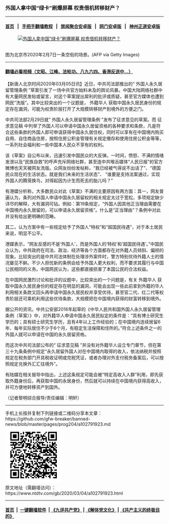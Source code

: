 ### 外国人拿中国“绿卡”刷爆屏幕  权贵借机转移财产？
------------------------

#### [首页](https://github.com/gfw-breaker/banned-news/blob/master/README.md) &nbsp;&nbsp;|&nbsp;&nbsp; [手把手翻墙教程](https://github.com/gfw-breaker/guides/wiki) &nbsp;&nbsp;|&nbsp;&nbsp; [禁闻聚合安卓版](https://github.com/gfw-breaker/bn-android) &nbsp;&nbsp;|&nbsp;&nbsp; [网门安卓版](https://github.com/oGate2/oGate) &nbsp;&nbsp;|&nbsp;&nbsp; [神州正道安卓版](https://github.com/SzzdOgate/update) 



<div><div class="featured_image">
 <a href="https://i.ntdtv.com/assets/uploads/2020/03/GettyImages-1199133032.jpg" target="_blank">
  <figure>
   <img alt="外国人拿中国“绿卡”刷爆屏幕  权贵借机转移财产？" src="https://i.ntdtv.com/assets/uploads/2020/03/GettyImages-1199133032-800x450.jpg"/>
  </figure><br/>
 </a>
 <span class="caption">
  图为北京市2020年2月7日一条空街的场景。(AFP via Getty Images)
 </span>
</div>
</div><hr/>

#### [翻墙必看视频（文昭、江峰、法轮功、八九六四、香港反送中...）](https://github.com/gfw-breaker/banned-news/blob/master/pages/link3.md)

<div><div class="post_content" itemprop="articleBody">
 <p>
  【新唐人北京时间2020年03月05日讯】近日，中共司法部推出的“
  <ok href="https://www.ntdtv.com/gb/外国人永久居留管理条例.htm">
   外国人永久居留管理条例
  </ok>
  ”草案引发了一场中共官方始料未及的舆论风暴。中国大陆网络社群中有大量网民发帖或留言，对这个草案提出犀利的批评或质疑，甚至官方媒体也遭到网民“洗版”。其中比较突出的一个议题是，
  <ok href="https://www.ntdtv.com/gb/外籍华人.htm">
   外籍华人
  </ok>
  获取中国永久居民身份的规定存在漏洞，可能为权贵阶层打开了大规模转移财产到境外的方便之门。
 </p>
 <p>
  中共司法部2月29日就“
  <ok href="https://www.ntdtv.com/gb/外国人永久居留管理条例.htm">
   外国人永久居留管理条例
  </ok>
  ”发布了征求意见的草案。而
  <ok href="https://www.ntdtv.com/gb/征求意见稿.htm">
   征求意见稿
  </ok>
  中列举了外国人可以申请中国永久居留资格的各种要求和条款，凡是符合这些条款的外国人即可申请获得中国永久居住权，同时可以享有在中国境内购买自用、自住商品住房，按照住房公积金管理有关规定缴存和使用住房公积金等等，一系列社会福利和一些中国本人民众不享有的权利。
 </p>
 <p>
  该《草案》自公布以来，迅速引发中国民众的大反弹。一时间，愤怒、不满的情绪发泄以及“民族自救”的呼声充斥网络社群，甚至连中共喉舌媒体“人民日报”的官方微博也天天被网友洗版。众网友纷纷发帖称，“我已经被气得说不出话了”、“德国民众现在的生活状态。就是我们未来的生活状态”、 “谁要是支持法案通过，实现外国人的腾笼换鸟，对得起因为计生而死去的胎儿吗？”
 </p>
 <p>
  有港媒分析称，大多数民众对此《草案》不满的主要原因有两方面：其一，网友普遍认为，条列对外国人申请中国永久居留权的相关规定太过于宽松，多项规定缺少详尽的解释，大有漏洞可钻。例如：第19条规定，“外国人因其他正当理由需要在中国境内永久居留的，可以申请永久居留资格”。什么是“正当理由”？条例中对此并没有给出更明确的范畴。
 </p>
 <p>
  其二，认为方案中有一些规定给予了外国人“特权”和“超国民待遇”，对于本土居民来说，明显不公平。
 </p>
 <p>
  港媒表示，“网友反感的不是‘外国人’，而是外国人的‘特权’和‘超国民待遇’。”中国民众认为，中共政府在司法、政治、经济等各个方面都存在对外籍人员倾斜、偏袒的现象。比较突出的是中共司法体制在处理涉外案件时，警方特别优待外籍人士的情况屡见不鲜。不少人担忧新的条例会给予外国人更大权利，而不要求其履行与中国公民相同的义务。中国网民认为，这些都直接损害了本国公民的合法权益。
 </p>
 <p>
  在中国网民激烈讨论和批评的议题中，比较突出的一个问题是，有关
  <ok href="https://www.ntdtv.com/gb/外籍华人.htm">
   外籍华人
  </ok>
  获取中国永久居民身份的规定存在明显的漏洞，可能会出现一些此前拿到外籍的华人利用相关条款又回头再申请中国永久居民权并享受优待，甚至官二代、红二代等权贵阶层还可乘机利用这些优待条款，大规模把在中国境内获得的财富转移到境外。
 </p>
 <p>
  据公开的资讯，中共公安部2016年起草的《中华人民共和国外国人永久居留管理条例（草案）》中，对外籍华人申请中国永久居民拟定的条件是：“具有博士研究生学历的；具有硕士研究生学历，且有4年以上工作经验的；在中国境内连续居留6年、每年实际居住不少于6个月，有稳定生活保障和住所的。”符合上述条件之一的外国人就可以申请在中国的永久居留资格。
 </p>
 <p>
  而这次中共司法部公布的“
  <ok href="https://www.ntdtv.com/gb/征求意见稿.htm">
   征求意见稿
  </ok>
  ”并没有对外籍华人设立专门章节，但在第三十九条条例中规定“永久居留外国人对在中国境内取得的收入，依法纳税并按照规定在税务部门开具税收证明或完税凭证，或者办理对外支付税务备案后，可以按照规定兑换外汇汇往境外”。
 </p>
 <p>
  有陆媒在相关报导中指出，上述这条规定可能会被“特定高收入人群”利用，即先获取外籍身份后，再获取中国的永居身份，然后就可以持续在中国境内获得高收入，并可方便地转移资产到国外。
 </p>
 <p>
  （记者黎明综合报导/责任编辑：明轩）
 </p>
 <div class="single_ad">
 </div>
</div>
</div>
<hr/>
手机上长按并复制下列链接或二维码分享本文章：<br/>
https://github.com/gfw-breaker/banned-news/blob/master/pages/prog204/a102791923.md <br/>
<a href='https://github.com/gfw-breaker/banned-news/blob/master/pages/prog204/a102791923.md'><img src='https://github.com/gfw-breaker/banned-news/blob/master/pages/prog204/a102791923.md.png'/></a> <br/>
原文地址（需翻墙访问）：https://www.ntdtv.com/gb/2020/03/04/a102791923.html


------------------------
#### [首页](https://github.com/gfw-breaker/banned-news/blob/master/README.md) &nbsp;|&nbsp; [一键翻墙软件](https://github.com/gfw-breaker/nogfw/blob/master/README.md) &nbsp;| [《九评共产党》](https://github.com/gfw-breaker/9ping.md/blob/master/README.md#九评之一评共产党是什么) | [《解体党文化》](https://github.com/gfw-breaker/jtdwh.md/blob/master/README.md) | [《共产主义的终极目的》](https://github.com/gfw-breaker/gczydzjmd.md/blob/master/README.md)


<img src='http://gfw-breaker.win/banned-news/pages/prog204/a102791923.md' width='0px' height='0px'/>